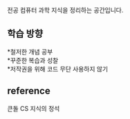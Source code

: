 전공 컴퓨터 과학 지식을 정리하는 공간입니다. <br>
## 학습 방향
*철저한 개념 공부<br>
*꾸준한 복습과 성찰<br>
*저작권을 위해 코드 무단 사용하지 않기

## reference
큰돌 CS 지식의 정석
